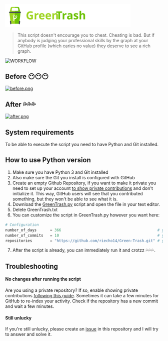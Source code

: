 <img alt="logo" src="https://raw.githubusercontent.com/riecho14/Green-Trash/image_assets/logo.svg" width="400">

> This script doesn't encourage you to cheat. Cheating is bad. But if anybody is judging your professional skills by the graph at your GitHub profile (which caries no value) they deserve to see a rich graph.

![WORKFLOW](https://github.com/riecho14/Green-Trash/actions/workflows/greentrash.yml/badge.svg)

## Before 😶😶😶
[![before.png](https://i.postimg.cc/Vsnw7nZ6/before.png)](https://postimg.cc/6TWFq2XJ)

## After 💦💦💦
[![after.png](https://i.postimg.cc/6pT1PN60/after.png)](https://postimg.cc/WdLnDCkF)

## System requirements
To be able to execute the script you need to have Python and Git installed.

## How to use Python version
1. Make sure you have Python 3 and Git installed
2. Also make sure the Git you install is configured with GitHub
3. Create an empty Github Repository, if you want to make it private you need to set up your account [to show private contributions](https://help.github.com/en/articles/publicizing-or-hiding-your-private-contributions-on-your-profile) and don't initialize it. This way, GitHub users will see that you contributed something, but they won't be able to see what it is.
4. Download the [GreenTrash.py](https://github.com/riecho14/Green-Trash/archive/refs/heads/main.zip) script and open the file in your text editor.
5. Delete GreenTrash.txt
6. You can customize the script in GreenTrash.py however you want here:
```python
# Configuration
number_of_days      = 366                                           # you can change this           
number_of_commits   = 10                                            # you can change this
repositories        = "https://github.com/riecho14/Green-Trash.git" # you can change this
```
7. After the script is already, you can immediately run it and crotzz 💦💦💦.

## Troubleshooting
#### No changes after running the script
Are you using a private repository? If so, enable showing private contributions
[following this guide](https://help.github.com/en/articles/publicizing-or-hiding-your-private-contributions-on-your-profile). Sometimes it can take a few minutes for GitHub to re-index your activity. Check if the repository has a new commit and wait a few minutes.

#### Still unlucky
If you're still unlucky, please create an [issue](https://github.com/riecho14/Green-Trash/issues) in this repository and I will try to answer and solve it.
